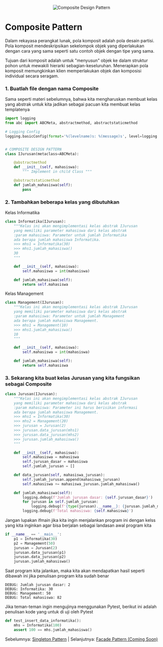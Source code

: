 <p align="center">
  <img src="https://i.ibb.co/rd9bDqG/Composite.png" alt="Composite Design Pattern">
</p>

# Composite Pattern

Dalam rekayasa perangkat lunak, pola komposit adalah pola desain partisi. Pola komposit mendeskripsikan sekelompok objek yang diperlakukan dengan cara yang sama seperti satu contoh objek dengan tipe yang sama.

Tujuan dari komposit adalah untuk "menyusun" objek ke dalam struktur pohon untuk mewakili hierarki sebagian-keseluruhan. Menerapkan pola komposit memungkinkan klien memperlakukan objek dan komposisi individual secara seragam.

### 1. Buatlah file dengan nama Composite

Sama seperti materi sebelumnya, bahwa kita mengharuskan membuat kelas yang abstrak untuk kita jadikan sebagai pacuan kita membuat kelas templatenya

```py
import logging
from abc import ABCMeta, abstractmethod, abstractstaticmethod

# Logging Config
logging.basicConfig(format='%(levelname)s: %(message)s', level=logging.DEBUG)


# COMPOSITE DESIGN PATTERN
class IJurusan(metaclass=ABCMeta):

    @abstractmethod
    def __init__(self, mahasiswa):
        """ Implement in child Class """

    @abstractstaticmethod
    def jumlah_mahasiswa(self):
        pass
```

### 2. Tambahkan beberapa kelas yang dibutuhkan

Kelas Informatika
```py
class Informatika(IJurusan):
    """Kelas ini akan mengimplementasi kelas abstrak IJurusan
    yang memiliki parameter mahasiswa dari kelas abstrak
    :param mahasiswa: Parameter untuk jumlah Informatika
    ada berapa jumlah mahasiswa Informatika.
    >>> mhs1 = Informatika(30)
    >>> mhs1.jumlah_mahasiswa()
    30
    """

    def __init__(self, mahasiswa):
        self.mahasiswa = int(mahasiswa)

    def jumlah_mahasiswa(self):
        return self.mahasiswa
```

Kelas Management
```py
class Management(IJurusan):
    """Kelas ini akan mengimplementasi kelas abstrak IJurusan
    yang memiliki parameter mahasiswa dari kelas abstrak
    :param mahasiswa: Parameter untuk jumlah Management
    ada berapa jumlah mahasiswa Management.
    >>> mhs1 = Management(10)
    >>> mhs1.jumlah_mahasiswa()
    10
    """

    def __init__(self, mahasiswa):
        self.mahasiswa = int(mahasiswa)

    def jumlah_mahasiswa(self):
        return self.mahasiswa
```

### 3. Sekarang kita buat kelas Jurusan yang kita fungsikan sebagai Composite

```py
class Jurusan(IJurusan):
    """Kelas ini akan mengimplementasi kelas abstrak IJurusan
    yang memiliki parameter mahasiswa dari kelas abstrak
    :param mahasiswa: Parameter ini harus berisikan informasi
    ada berapa jumlah mahasiswa Management.
    >>> mhs1 = Informatika(30)
    >>> mhs2 = Management(20)
    >>> jurusan = Jurusan(2)
    >>> jurusan.data_jurusan(mhs1)
    >>> jurusan.data_jurusan(mhs2)
    >>> jurusan.jumlah_mahasiswa()
    """

    def __init__(self, mahasiswa):
        self.mahasiswa = mahasiswa
        self.jurusan_dasar = mahasiswa
        self.jumlah_jurusan = []

    def data_jurusan(self, mahasiswa_jurusan):
        self.jumlah_jurusan.append(mahasiswa_jurusan)
        self.mahasiswa += mahasiswa_jurusan.jumlah_mahasiswa()

    def jumlah_mahasiswa(self):
        logging.debug(f'Jumlah jurusan dasar: {self.jurusan_dasar}')
        for jurusan in self.jumlah_jurusan:
            logging.debug(f'{type(jurusan).__name__}: {jurusan.jumlah_mahasiswa()}')
        logging.debug(f'Total mahasiswa: {self.mahasiswa}')
```

Jangan lupakan ifmain jika kita ingin menjalankan program ini dengan kelss yang kita inginkan agar bisa berjalan sebagai landasan awal program kita
```py
if __name__ == '__main__':
    p1 = Informatika(30)
    p2 = Management(50)
    jurusan = Jurusan(2)
    jurusan.data_jurusan(p1)
    jurusan.data_jurusan(p2)
    jurusan.jumlah_mahasiswa()
```

Saat program kita jalankan, maka kita akan mendapatkan hasil seperti dibawah ini jika penulisan program kita sudah benar

```console
DEBUG: Jumlah jurusan dasar: 2
DEBUG: Informatika: 30
DEBUG: Management: 50
DEBUG: Total mahasiswa: 82
```

Jika teman-teman ingin mengujinya menggunakan Pytest, berikut ini adalah penulisan kode yang untuk di uji oleh Pytest

```py
def test_insert_data_informatika():
    mhs = Informatika(100)
    assert 100 == mhs.jumlah_mahasiswa()
```

Sebelumnya: [Singleton Pattern](singleton.md) | Selanjutnya: [Facade Pattern (Coming Soon)](facade.md)